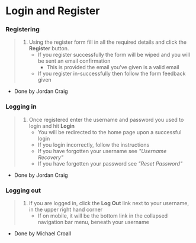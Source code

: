 # Login and Register

### Registering
>1. Using the register form fill in all the required details and click the **Register** button.
>    * If you register successfully the form will be wiped and you will be sent an email confirmation
>        * This is provided the email you've given is a valid email
>    * If you register in-successfully then follow the form feedback given
- Done by Jordan Craig

### Logging in
>1. Once registered enter the username and password you used to login and hit **Login**
>    * You will be redirected to the home page upon a successful login
>    * If you login incorrectly, follow the instructions
>    * If you have forgotten your username see *"Username Recovery"*
>    * If you have forgotten your password see *"Reset Password"*
- Done by Jordan Craig

### Logging out
>1. If you are logged in, click the **Log Out** link next to your username, in the upper right hand corner
>    * If on mobile, it will be the bottom link in the collapsed navigation bar menu, beneath your username
- Done by Michael Croall
